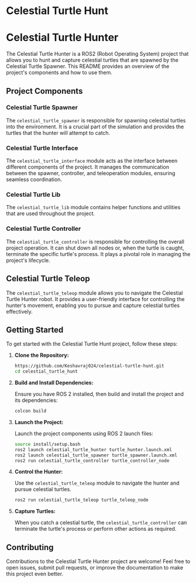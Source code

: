# Celestial Turtle Hunt

# Celestial Turtle Hunter

The Celestial Turtle Hunter is a ROS2 (Robot Operating System) project that allows you to hunt and capture celestial turtles that are spawned by the Celestial Turtle Spawner. This README provides an overview of the project's components and how to use them.

## Project Components

### Celestial Turtle Spawner

The `celestial_turtle_spawner` is responsible for spawning celestial turtles into the environment. It is a crucial part of the simulation and provides the turtles that the hunter will attempt to catch.

### Celestial Turtle Interface

The `celestial_turtle_interface` module acts as the interface between different components of the project. It manages the communication between the spawner, controller, and teleoperation modules, ensuring seamless coordination.

### Celestial Turtle Lib

The `celestial_turtle_lib` module contains helper functions and utilities that are used throughout the project.

### Celestial Turtle Controller

The `celestial_turtle_controller` is responsible for controlling the overall project operation. It can shut down all nodes or, when the turtle is caught, terminate the specific turtle's process. It plays a pivotal role in managing the project's lifecycle.

## Celestial Turtle Teleop

The `celestial_turtle_teleop` module allows you to navigate the Celestial Turtle Hunter robot. It provides a user-friendly interface for controlling the hunter's movement, enabling you to pursue and capture celestial turtles effectively.

## Getting Started

To get started with the Celestial Turtle Hunt project, follow these steps:

1. **Clone the Repository:**

   ```bash
   https://github.com/Keshavraj024/celestial-turtle-hunt.git
   cd celestial_turtle_hunt
   ```

2. **Build and Install Dependencies:**

   Ensure you have ROS 2 installed, then build and install the project and its dependencies:

   ```bash
   colcon build
   ```

3. **Launch the Project:**

   Launch the project components using ROS 2 launch files:

   ```bash
   source install/setup.bash
   ros2 launch celestial_turtle_hunter turtle_hunter.launch.xml 
   ros2 launch celestial_turtle_spawner turtle_spawner.launch.xml
   ros2 run celestial_turtle_controller turtle_controller_node
   ```

4. **Control the Hunter:**

   Use the `celestial_turtle_teleop` module to navigate the hunter and pursue celestial turtles.

   ```bash
   ros2 run celestial_turtle_teleop turtle_teleop_node
   ```

5. **Capture Turtles:**

   When you catch a celestial turtle, the `celestial_turtle_controller` can terminate the turtle's process or perform other actions as required.

## Contributing

Contributions to the Celestial Turtle Hunter project are welcome! Feel free to open issues, submit pull requests, or improve the documentation to make this project even better.
